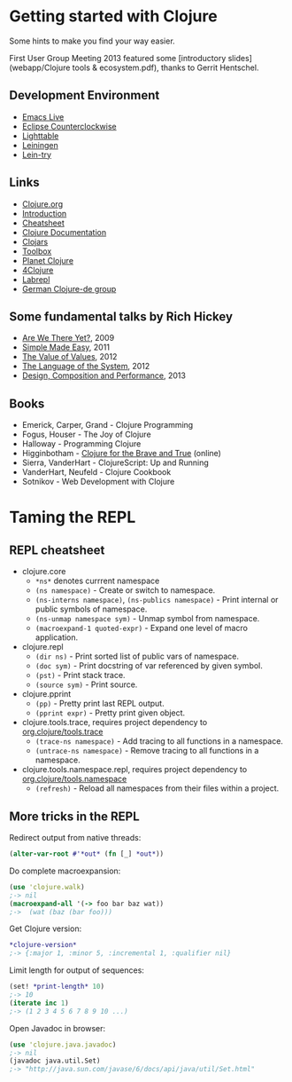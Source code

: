 # Getting started with Clojure

Some hints to make you find your way easier.

First User Group Meeting 2013 featured some [introductory slides](webapp/Clojure tools & ecosystem.pdf), thanks to Gerrit Hentschel.

## Development Environment

 * [Emacs Live](http://overtone.github.io/emacs-live/)
 * [Eclipse Counterclockwise](http://code.google.com/p/counterclockwise/)
 * [Lighttable](http://www.lighttable.com/)
 * [Leiningen](http://leiningen.org/)
 * [Lein-try](https://github.com/rkneufeld/lein-try)

## Links

 * [Clojure.org](http://clojure.org)
 * [Introduction](http://java.ociweb.com/mark/clojure/article.html)
 * [Cheatsheet](http://clojure.org/cheatsheet)
 * [Clojure Documentation](http://clojure-doc.org/)
 * [Clojars](https://clojars.org/)
 * [Toolbox](http://www.clojure-toolbox.com/)
 * [Planet Clojure](http://planet.clojure.in/)
 * [4Clojure](http://www.4clojure.com/)
 * [Labrepl](https://github.com/relevance/labrepl)
 * [German Clojure-de group](https://groups.google.com/forum/#!forum/clojure-de)

## Some fundamental talks by Rich Hickey

 * [Are We There Yet?](http://www.infoq.com/presentations/Are-We-There-Yet-Rich-Hickey), 2009
 * [Simple Made Easy](http://www.infoq.com/presentations/Simple-Made-Easy), 2011
 * [The Value of Values](http://www.infoq.com/presentations/Value-Values), 2012
 * [The Language of the System](http://www.youtube.com/watch?v=ROor6_NGIWU), 2012
 * [Design, Composition and Performance](http://www.infoq.com/presentations/Design-Composition-Performance), 2013

## Books

 * Emerick, Carper, Grand - Clojure Programming
 * Fogus, Houser - The Joy of Clojure
 * Halloway - Programming Clojure
 * Higginbotham - [Clojure for the Brave and True](http://www.braveclojure.com/) (online)
 * Sierra, VanderHart - ClojureScript: Up and Running
 * VanderHart, Neufeld - Clojure Cookbook
 * Sotnikov - Web Development with Clojure
 
# Taming the REPL

## REPL cheatsheet

 * clojure.core
   * `*ns*` denotes currrent namespace
   * `(ns namespace)` - Create or switch to namespace.
   * `(ns-interns namespace)`, `(ns-publics namespace)` - Print internal or public symbols of namespace.
   * `(ns-unmap namespace sym)` - Unmap symbol from namespace.
   * `(macroexpand-1 quoted-expr)` - Expand one level of macro application.
 * clojure.repl
   * `(dir ns)` - Print sorted list of public vars of namespace.
   * `(doc sym)` - Print docstring of var referenced by given symbol.
   * `(pst)` - Print stack trace.
   * `(source sym)` - Print source.
 * clojure.pprint
   * `(pp)` - Pretty print last REPL output.
   * `(pprint expr)` - Pretty print given object.
 * clojure.tools.trace, requires project dependency to [org.clojure/tools.trace](https://github.com/clojure/tools.trace)
   * `(trace-ns namespace)` - Add tracing to all functions in a namespace.
   * `(untrace-ns namespace)` - Remove tracing to all functions in a namespace.
 * clojure.tools.namespace.repl, requires project dependency to [org.clojure/tools.namespace](https://github.com/clojure/tools.namespace)
   * `(refresh)` - Reload all namespaces from their files within a project.

## More tricks in the REPL
Redirect output from native threads:

```clojure
(alter-var-root #'*out* (fn [_] *out*))
```

Do complete macroexpansion:

```clojure
(use 'clojure.walk)
;-> nil
(macroexpand-all '(-> foo bar baz wat))
;->  (wat (baz (bar foo)))
```

Get Clojure version:

```clojure
*clojure-version*
;-> {:major 1, :minor 5, :incremental 1, :qualifier nil}
```

Limit length for output of sequences:

```clojure
(set! *print-length* 10)
;-> 10
(iterate inc 1)
;-> (1 2 3 4 5 6 7 8 9 10 ...)
```

Open Javadoc in browser:

```clojure
(use 'clojure.java.javadoc)
;-> nil
(javadoc java.util.Set)
;-> "http://java.sun.com/javase/6/docs/api/java/util/Set.html"
```


